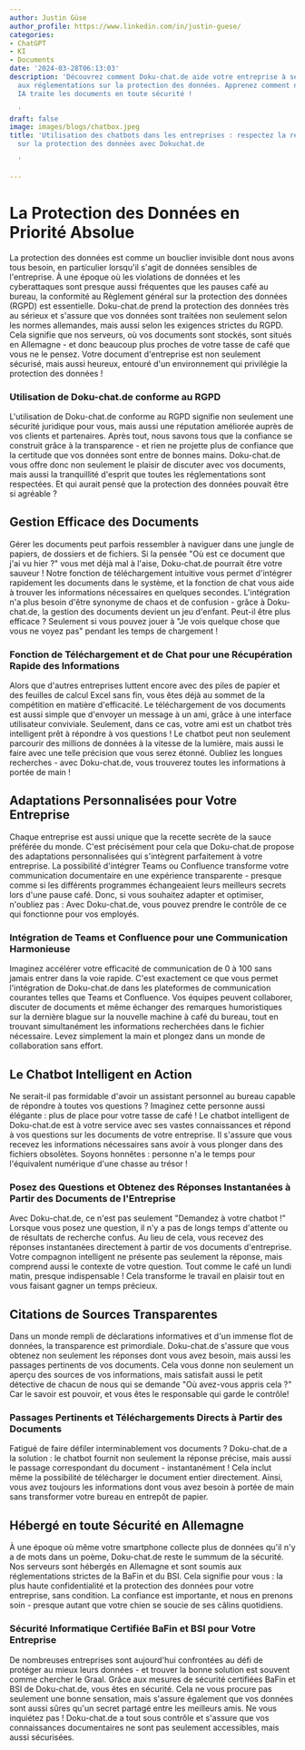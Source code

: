 ```yaml
---
author: Justin Güse
author_profile: https://www.linkedin.com/in/justin-guese/
categories:
- ChatGPT
- KI
- Documents
date: '2024-03-28T06:13:03'
description: 'Découvrez comment Doku-chat.de aide votre entreprise à se conformer
  aux réglementations sur la protection des données. Apprenez comment notre chatbot
  IA traite les documents en toute sécurité !

  '
draft: false
image: images/blogs/chatbox.jpeg
title: 'Utilisation des chatbots dans les entreprises : respectez la réglementation
  sur la protection des données avec Dokuchat.de

  '

---
```

# La Protection des Données en Priorité Absolue

La protection des données est comme un bouclier invisible dont nous avons tous besoin, en particulier lorsqu'il s'agit de données sensibles de l'entreprise. À une époque où les violations de données et les cyberattaques sont presque aussi fréquentes que les pauses café au bureau, la conformité au Règlement général sur la protection des données (RGPD) est essentielle. Doku-chat.de prend la protection des données très au sérieux et s'assure que vos données sont traitées non seulement selon les normes allemandes, mais aussi selon les exigences strictes du RGPD. Cela signifie que nos serveurs, où vos documents sont stockés, sont situés en Allemagne - et donc beaucoup plus proches de votre tasse de café que vous ne le pensez. Votre document d'entreprise est non seulement sécurisé, mais aussi heureux, entouré d'un environnement qui privilégie la protection des données !

### Utilisation de Doku-chat.de conforme au RGPD

L'utilisation de Doku-chat.de conforme au RGPD signifie non seulement une sécurité juridique pour vous, mais aussi une réputation améliorée auprès de vos clients et partenaires. Après tout, nous savons tous que la confiance se construit grâce à la transparence - et rien ne projette plus de confiance que la certitude que vos données sont entre de bonnes mains. Doku-chat.de vous offre donc non seulement le plaisir de discuter avec vos documents, mais aussi la tranquillité d'esprit que toutes les réglementations sont respectées. Et qui aurait pensé que la protection des données pouvait être si agréable ?

## Gestion Efficace des Documents

Gérer les documents peut parfois ressembler à naviguer dans une jungle de papiers, de dossiers et de fichiers. Si la pensée "Où est ce document que j'ai vu hier ?" vous met déjà mal à l'aise, Doku-chat.de pourrait être votre sauveur ! Notre fonction de téléchargement intuitive vous permet d'intégrer rapidement les documents dans le système, et la fonction de chat vous aide à trouver les informations nécessaires en quelques secondes. L'intégration n'a plus besoin d'être synonyme de chaos et de confusion - grâce à Doku-chat.de, la gestion des documents devient un jeu d'enfant. Peut-il être plus efficace ? Seulement si vous pouvez jouer à "Je vois quelque chose que vous ne voyez pas" pendant les temps de chargement !

### Fonction de Téléchargement et de Chat pour une Récupération Rapide des Informations

Alors que d'autres entreprises luttent encore avec des piles de papier et des feuilles de calcul Excel sans fin, vous êtes déjà au sommet de la compétition en matière d'efficacité. Le téléchargement de vos documents est aussi simple que d'envoyer un message à un ami, grâce à une interface utilisateur conviviale. Seulement, dans ce cas, votre ami est un chatbot très intelligent prêt à répondre à vos questions ! Le chatbot peut non seulement parcourir des millions de données à la vitesse de la lumière, mais aussi le faire avec une telle précision que vous serez étonné. Oubliez les longues recherches - avec Doku-chat.de, vous trouverez toutes les informations à portée de main !

## Adaptations Personnalisées pour Votre Entreprise

Chaque entreprise est aussi unique que la recette secrète de la sauce préférée du monde. C'est précisément pour cela que Doku-chat.de propose des adaptations personnalisées qui s'intègrent parfaitement à votre entreprise. La possibilité d'intégrer Teams ou Confluence transforme votre communication documentaire en une expérience transparente - presque comme si les différents programmes échangeaient leurs meilleurs secrets lors d'une pause café. Donc, si vous souhaitez adapter et optimiser, n'oubliez pas : Avec Doku-chat.de, vous pouvez prendre le contrôle de ce qui fonctionne pour vos employés.

### Intégration de Teams et Confluence pour une Communication Harmonieuse

Imaginez accélérer votre efficacité de communication de 0 à 100 sans jamais entrer dans la voie rapide. C'est exactement ce que vous permet l'intégration de Doku-chat.de dans les plateformes de communication courantes telles que Teams et Confluence. Vos équipes peuvent collaborer, discuter de documents et même échanger des remarques humoristiques sur la dernière blague sur la nouvelle machine à café du bureau, tout en trouvant simultanément les informations recherchées dans le fichier nécessaire.  Levez simplement la main et plongez dans un monde de collaboration sans effort.

## Le Chatbot Intelligent en Action

Ne serait-il pas formidable d'avoir un assistant personnel au bureau capable de répondre à toutes vos questions ? Imaginez cette personne aussi élégante : plus de place pour votre tasse de café ! Le chatbot intelligent de Doku-chat.de est à votre service avec ses vastes connaissances et répond à vos questions sur les documents de votre entreprise. Il s'assure que vous recevez les informations nécessaires sans avoir à vous plonger dans des fichiers obsolètes. Soyons honnêtes : personne n'a le temps pour l'équivalent numérique d'une chasse au trésor !

### Posez des Questions et Obtenez des Réponses Instantanées à Partir des Documents de l'Entreprise

Avec Doku-chat.de, ce n'est pas seulement "Demandez à votre chatbot !" Lorsque vous posez une question, il n'y a pas de longs temps d'attente ou de résultats de recherche confus. Au lieu de cela, vous recevez des réponses instantanées directement à partir de vos documents d'entreprise. Votre compagnon intelligent ne présente pas seulement la réponse, mais comprend aussi le contexte de votre question. Tout comme le café un lundi matin, presque indispensable ! Cela transforme le travail en plaisir tout en vous faisant gagner un temps précieux.

## Citations de Sources Transparentes

Dans un monde rempli de déclarations informatives et d'un immense flot de données, la transparence est primordiale. Doku-chat.de s'assure que vous obtenez non seulement les réponses dont vous avez besoin, mais aussi les passages pertinents de vos documents. Cela vous donne non seulement un aperçu des sources de vos informations, mais satisfait aussi le petit détective de chacun de nous qui se demande "Où avez-vous appris cela ?" Car le savoir est pouvoir, et vous êtes le responsable qui garde le contrôle!

### Passages Pertinents et Téléchargements Directs à Partir des Documents

Fatigué de faire défiler interminablement vos documents ? Doku-chat.de a la solution : le chatbot fournit non seulement la réponse précise, mais aussi le passage correspondant du document - instantanément ! Cela inclut même la possibilité de télécharger le document entier directement. Ainsi, vous avez toujours les informations dont vous avez besoin à portée de main sans transformer votre bureau en entrepôt de papier.

## Hébergé en toute Sécurité en Allemagne

À une époque où même votre smartphone collecte plus de données qu'il n'y a de mots dans un poème, Doku-chat.de reste le summum de la sécurité. Nos serveurs sont hébergés en Allemagne et sont soumis aux réglementations strictes de la BaFin et du BSI. Cela signifie pour vous : la plus haute confidentialité et la protection des données pour votre entreprise, sans condition. La confiance est importante, et nous en prenons soin - presque autant que votre chien se soucie de ses câlins quotidiens.

### Sécurité Informatique Certifiée BaFin et BSI pour Votre Entreprise

De nombreuses entreprises sont aujourd'hui confrontées au défi de protéger au mieux leurs données - et trouver la bonne solution est souvent comme chercher le Graal. Grâce aux mesures de sécurité certifiées BaFin et BSI de Doku-chat.de, vous êtes en sécurité. Cela ne vous procure pas seulement une bonne sensation, mais s'assure également que vos données sont aussi sûres qu'un secret partagé entre les meilleurs amis. Ne vous inquiétez pas ! Doku-chat.de a tout sous contrôle et s'assure que vos connaissances documentaires ne sont pas seulement accessibles, mais aussi sécurisées.
